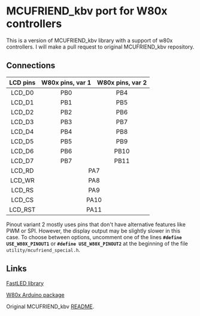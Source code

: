 MCUFRIEND_kbv port for W80x controllers
===========

This is a version of MCUFRIEND_kbv library with a support of w80x controllers. I will make a pull request to original MCUFRIEND_kbv repository.

## Connections

<table>
    <thead>
        <tr>
            <th>LCD pins</th>
            <th>W80x pins, var 1 </th>
            <th>W80x pins, var 2</th>
        </tr>
    </thead>
    <tbody>
        <tr>
            <td align="center">LCD_D0</td>
            <td align="center">PB0</td>
            <td align="center">PB4</td>
        </tr>
        <tr>
            <td align="center">LCD_D1</td>
            <td align="center">PB1</td>
            <td align="center">PB5</td>
        </tr>
        <tr>
            <td align="center">LCD_D2</td>
            <td align="center">PB2</td>
            <td align="center">PB6</td>
        </tr>
        <tr>
            <td align="center">LCD_D3</td>
            <td align="center">PB3</td>
            <td align="center">PB7</td>
        </tr>
        <tr>
            <td align="center">LCD_D4</td>
            <td align="center">PB4</td>
            <td align="center">PB8</td>
        </tr>
        <tr>
            <td align="center">LCD_D5</td>
            <td align="center">PB5</td>
            <td align="center">PB9</td>
        </tr>
        <tr>
            <td align="center">LCD_D6</td>
            <td align="center">PB6</td>
            <td align="center">PB10</td>
        </tr>
        <tr>
            <td align="center">LCD_D7</td>
            <td align="center">PB7</td>
            <td align="center">PB11</td>
        </tr>
        <tr>
            <td align="center">LCD_RD</td>
            <td colspan =2 align="center">PA7</td>
        </tr>
        <tr>
            <td align="center">LCD_WR</td>
            <td colspan =2 align="center">PA8</td>
        </tr>
        <tr>
            <td align="center">LCD_RS</td>
            <td colspan =2 align="center">PA9</td>
        </tr>
        <tr>
            <td align="center">LCD_CS</td>
            <td colspan =2 align="center">PA10</td>
        </tr>
        <tr>
            <td align="center">LCD_RST</td>
            <td colspan =2 align="center">PA11</td>
        </tr>
    </tbody>
</table>

Pinout variant 2 mostly uses pins that don't have alternative features like PWM or SPI. However, the display output may be slightly slower in this case.
To choose between options, uncomment one of the lines **`#define USE_W80X_PINOUT1`** or **`#define USE_W80X_PINOUT2`** at the beginning of the file `utility/mcufriend_special.h`.

## Links
[FastLED library](https://github.com/FastLED/FastLED)

[W80x Arduino package](https://github.com/board707/w80x_arduino)

Original MCUFRIEND_kbv [README](README_orig.md).
